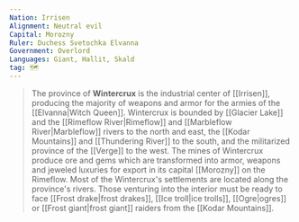 ```yaml
---
Nation: Irrisen
Alignment: Neutral evil
Capital: Morozny
Ruler: Duchess Svetochka Elvanna
Government: Overlord
Languages: Giant, Hallit, Skald
tag: 🗺️
---
```


> The province of **Wintercrux** is the industrial center of [[Irrisen]], producing the majority of weapons and armor for the armies of the [[Elvanna|Witch Queen]].
> Wintercrux is bounded by [[Glacier Lake]] and the [[Rimeflow River|Rimeflow]] and [[Marbleflow River|Marbleflow]] rivers to the north and east, the [[Kodar Mountains]] and [[Thundering River]] to the south, and the militarized province of the [[Verge]] to the west. The mines of Wintercrux produce ore and gems which are transformed into armor, weapons and jeweled luxuries for export in its capital [[Morozny]] on the Rimeflow.
> Most of the Wintercrux's settlements are located along the province's rivers. Those venturing into the interior must be ready to face [[Frost drake|frost drakes]], [[Ice troll|ice trolls]], [[Ogre|ogres]] or [[Frost giant|frost giant]] raiders from the [[Kodar Mountains]].








